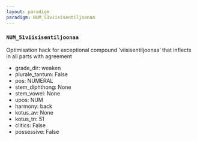 ```yaml
---
layout: paradigm
paradigm: NUM_51viisisentiljoonaa
---
```

### ` NUM_51viisisentiljoonaa `

Optimisation hack for exceptional compound ’viisisentiljoonaa’ that inflects in all parts with agreement
* grade_dir: weaken
* plurale_tantum: False
* pos: NUMERAL
* stem_diphthong: None
* stem_vowel: None
* upos: NUM
* harmony: back
* kotus_av: None
* kotus_tn: 51
* clitics: False
* possessive: False
